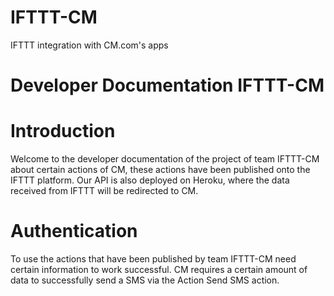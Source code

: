 # IFTTT-CM
IFTTT integration with CM.com's apps

# Developer Documentation IFTTT-CM

# Introduction
Welcome to the developer documentation of the project of team IFTTT-CM about certain actions of CM, these actions have been published onto the IFTTT platform. Our API is also deployed on Heroku, where the data received from IFTTT will be redirected to CM.

# Authentication
To use the actions that have been published by team IFTTT-CM need certain information to work successful. CM requires a certain amount of data to successfully send a SMS via the Action Send SMS action. 



